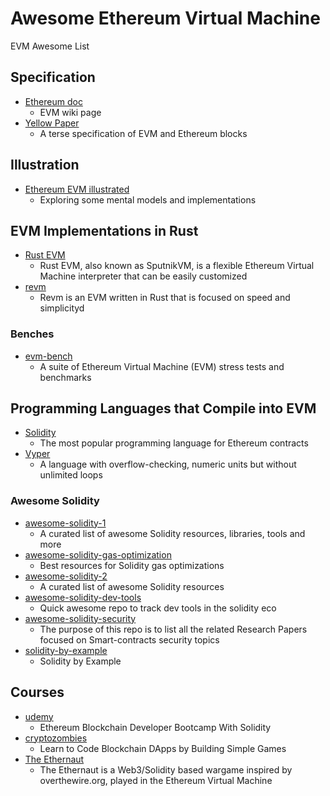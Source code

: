 # Awesome Ethereum Virtual Machine

EVM Awesome List

## Specification

* [Ethereum doc](https://ethereum.org/en/developers/docs/evm/)
    - EVM wiki page
* [Yellow Paper](https://github.com/ethereum/yellowpaper)
    - A terse specification of EVM and Ethereum blocks

## Illustration

* [Ethereum EVM illustrated](https://takenobu-hs.github.io/downloads/ethereum_evm_illustrated.pdf)
    - Exploring some mental models and implementations

## EVM Implementations in Rust

* [Rust EVM](https://github.com/rust-ethereum/evm)
    - Rust EVM, also known as SputnikVM, is a flexible Ethereum Virtual Machine interpreter that can be easily customized
* [revm](https://github.com/bluealloy/revm)
    - Revm is an EVM written in Rust that is focused on speed and simplicityd

### Benches

* [evm-bench](https://github.com/ziyadedher/evm-bench)
    - A suite of Ethereum Virtual Machine (EVM) stress tests and benchmarks

## Programming Languages that Compile into EVM

* [Solidity](https://github.com/ethereum/solidity)
    - The most popular programming language for Ethereum contracts
* [Vyper](https://github.com/ethereum/vyper)
    - A language with overflow-checking, numeric units but without unlimited loops

### Awesome Solidity

* [awesome-solidity-1](https://github.com/bkrem/awesome-solidity)
    - A curated list of awesome Solidity resources, libraries, tools and more
* [awesome-solidity-gas-optimization](https://github.com/0xisk/awesome-solidity-gas-optimization)
    - Best resources for Solidity gas optimizations
* [awesome-solidity-2](https://github.com/BlockchainLabsNZ/awesome-solidity)
    - A curated list of awesome Solidity resources
* [awesome-solidity-dev-tools](https://github.com/0xcacti/awesome-solidity-dev-tools)
    - Quick awesome repo to track dev tools in the solidity eco
* [awesome-solidity-security](https://github.com/0xisk/awesome-solidity-security)
    - The purpose of this repo is to list all the related Research Papers focused on Smart-contracts security topics
* [solidity-by-example](https://solidity-by-example.org/)
    - Solidity by Example

## Courses

* [udemy](https://www.udemy.com/course/blockchain-developer/?couponCode=SKILLS4SALEA)
    - Ethereum Blockchain Developer Bootcamp With Solidity
* [cryptozombies](https://cryptozombies.io/)
    - Learn to Code Blockchain DApps by Building Simple Games
* [The Ethernaut](https://ethernaut.openzeppelin.com/)
    - The Ethernaut is a Web3/Solidity based wargame inspired by overthewire.org, played in the Ethereum Virtual Machine
